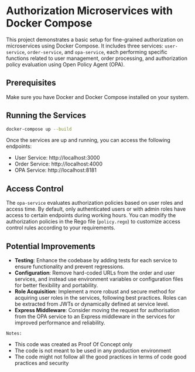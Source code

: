 # Authorization Microservices with Docker Compose
This project demonstrates a basic setup for fine-grained authorization on microservices using Docker Compose. It includes three services: `user-service`, `order-service`, and `opa-service`, each performing specific functions related to user management, order processing, and authorization policy evaluation using Open Policy Agent (OPA).

## Prerequisites
Make sure you have Docker and Docker Compose installed on your system.

## Running the Services
```bash
docker-compose up --build

```
Once the services are up and running, you can access the following endpoints:
- User Service: http://localhost:3000
- Order Service: http://localhost:4000
- OPA Service: http://localhost:8181

## Access Control

The `opa-service` evaluates authorization policies based on user roles and access time. By default, only authenticated users or with admin roles have access to certain endpoints during working hours. You can modify the authorization policies in the Rego file (`policy.rego`) to customize access control rules according to your requirements.

## Potential Improvements

- **Testing**: Enhance the codebase by adding tests for each service to ensure functionality and prevent regressions.
- **Configuration**: Remove hard-coded URLs from the order and user services, and instead use environment variables or configuration files for better flexibility and portability.
- **Role Acquisition**: Implement a more robust and secure method for acquiring user roles in the services, following best practices. Roles can be extracted from JWTs or dynamically defined at service level.
- **Express Middleware**: Consider moving the request for authorisation from the OPA service to an Express middleware in the services for improved performance and reliability.

`Notes:`
- This code was created as Proof Of Concept only
- The code is not meant to be used in any production environment
- The code might not follow all the good practices in terms of code good practices and security